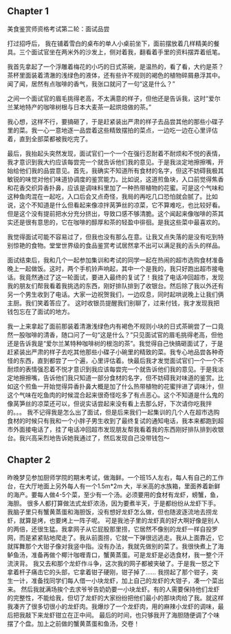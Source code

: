 
## Chapter 1

美食鉴赏师资格考试第二轮：面试品尝

打过招呼后， 我在铺着雪白的桌布的单人小桌前坐下，面前摆放着几样精美的餐具。三个面试官坐在两米外的沙发上，侧对着我，翻看着手里的资料摆弄着纸笔。

我首先拿起了一个浮雕着梅花的小巧的日式茶碗，是温热的，看了看，大约是茶？茶杯里面装着清澈的浅绿色的液体，还有些许不规则的褐色的植物碎屑悬浮其中。闻了闻，居然有点咖啡的香气，我张口就问了一句“这是什么？”

之间一个面试官的眉毛挑得老高，不太满意的样子，但他还是告诉我，这时“爱尔兰某地特产的咖啡树根与日本大麦茶一起烘焙做的茶。”

我心想，这样不行，要搞砸了，于是赶紧装出严肃的样子去品尝其他的那些小碟子里的菜。我一心一意地逐一品尝着这些精致摆拍的菜点，一边吃一边在心里评估着，直到全部菜都被我吃完了。

最后，我抬起头突然发现，面试官们一个一个在强行忍耐着不耐烦和不悦的表情，我才意识到我大约应该每尝完一个就告诉他们我的意见。于是我淡定地擦擦嘴，开始给他们我的品尝意见。首先，我确实不知道所有食材的名字，但这不妨碍我极其敏锐的味觉对他们味道协调度的鉴赏能力。比如说，这道煎鱼块，入口前觉得焦香和花香交织异香扑鼻，应该是调味料里加了一种热带植物的花蜜。可是这个气味和这种鱼肉混在一起吃，入口后会又点奇怪，我局的再吃几口恐怕就会腻了。比如说，这个不知道是什么但看起来像凉拌莴笋丝的凉菜，它不算难吃，也比较好看。但是这个没有提前把水分充分挤出，导致口感不够清脆。这个闻起来像咖啡的茶其实还是很有意思的，它在咖啡的醇厚和茶的轻盈中徘徊。是我这些菜中最喜欢的。

我觉得面试可能不容易过了，但我也没有那么在意。让我又点失落的是没有吃到特别惊艳的食物。堂堂世界级的食品鉴赏考试居然拿不出可以满足我的舌头的样品。

面试结束后，我和几个一起参加集训和考试的同学一起在热闹的超市选购食材准备晚上一起做饭。这时，两个手机铃声响起，其中一个是我的，我只好跑出超市接电话。我竟然通过了这一轮面试，要进入最终的复试了！我挂了电话冲回超市，发现我的朋友们帮我看着我挑选的东西，刚好排队排到了收银台。然后除了我以外还有另一个男生收到了电话。大家一边祝贺我们，一边叹息，同时起哄说晚上让我们俩主厨。我们笑着答应了。 这时收银员提醒我们别聊了，过来付钱，我才发现我把钱包忘在了面试的地方。


我一上来拿起了面前那装着清澈浅绿色内有褐色不规则小块的日式茶碗尝了一口竟然一股咖啡的清香，随口问了一句“这是什么？”只见面试官的眉毛挑得老高，但他还是告诉我是“爱尔兰某特种咖啡树的根泡的茶”。我觉得自己快搞砸面试了，于是赶紧装出严肃的样子去吃其他那些小碟子小碗里的精致的菜。我专心地品尝各种奇怪的东西，直到都尝了一个遍，心里评估着。快最后我才发觉面试官们一个一个不耐烦的表情强忍着不悦才意识到我应该每尝完一个就告诉他们我的意见。于是我淡定地擦擦嘴，告诉他们我只知道一部分食材的名字，但不妨碍我对味道的鉴赏。比如这个煎鱼一开始觉得异香扑鼻大概是加了什么热带植物的花蜜拌进了调味汁，但这个气味在吃鱼肉的时候混合起来很奇怪吃多了有点恶心。这个不知道是什么鬼的像莴笋丝的凉菜还可以，但说实话尝起来没有看上去那么好，下次请你吃我拌的。。。
我不记得我是怎么出了面试，但是后来我们一起集训的几个人在超市选购食材的时候只有我和一个小胖子男生收到了最终复试的通知电话，我本来都跑到超市外面接电话了，挂了电话冲回超市发现朋友帮我看着我的东西刚好排队排到收银台。我兴高采烈地告诉她我通过了，然后发现自己没带钱包～

## Chapter 2

昨晚梦见参加厨师学院的期末考试，做海鲜。一个班15人左右，每人有自己的工作台，在大厅地面上另外每人有一个1.5m*2m 大，半米高的水族箱，里面养着新鲜的海产。要每人做4-5个菜，至少有一个汤。必须要用的食材有龙虾，螃蟹，鱼，海胆。
很多人都打算做法式龙虾浓汤，因为要煮半天，于是都纷纷从龙虾下手。我脑子里只有蟹黄蒸蛋和海胆饭，没有想好龙虾怎么做，但也随波逐流地去捞龙虾，就算是烤，也要烤上一阵子呢。
可是我池子里的龙虾真的好大啊好像是别人的两倍，还很生猛。我拿网子从它屁股那里捞，它居然不像别的龙虾一样自投罗网，而是紧紧贴地爬走了。我从前面捞，它就一下弹很远逃走。我从上面靠近，它就挥舞那个大钳子像对我竖中指。没有办法，我就先做别的菜了。我很快煮上了海鲈鱼汤，准备再做个椰汁咖喱青口，蟹黄蒸蛋。可是龙虾是必选食材，我一整个汗流浃背。
我又去和那个龙虾作斗争，这次我的网子都被夹破了。于是我一怒之下拿着杆子痛击它的头部，它拿着钳子硬刚，钳子掉了……
我捞起了那个钳子，突生一计，准备找同学们每人借一小块龙虾，加上自己的龙虾的大钳子，凑一个菜出来。
然后我就满场挨个去求爷爷告奶奶要一小块龙虾。有的人需要保持他们龙虾的完整性，不能给我，但切了龙虾的大家纷纷把他们最小的那块肉给了我。就这样我凑齐了很多切很小的龙虾肉。我爆炒了一个龙虾肉，用的麻辣小龙虾的调味，最后把我敲下来龙虾钳立在正中间。
最后的时间，也只够我开了海胆随便调了个味摆了个盘。加上之前做的蟹黄蒸蛋和鱼汤，交卷！

